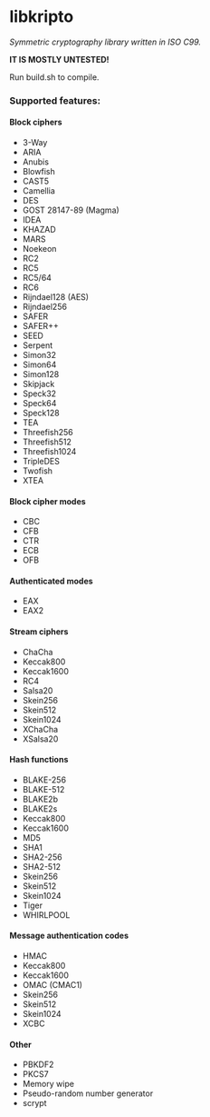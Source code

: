 # libkripto
*Symmetric cryptography library written in ISO C99.*

**IT IS MOSTLY UNTESTED!**

Run build.sh to compile.

### Supported features:
#### Block ciphers
* 3-Way
* ARIA
* Anubis
* Blowfish
* CAST5
* Camellia
* DES
* GOST 28147-89 (Magma)
* IDEA
* KHAZAD
* MARS
* Noekeon
* RC2
* RC5
* RC5/64
* RC6
* Rijndael128 (AES)
* Rijndael256
* SAFER
* SAFER++
* SEED
* Serpent
* Simon32
* Simon64
* Simon128
* Skipjack
* Speck32
* Speck64
* Speck128
* TEA
* Threefish256
* Threefish512
* Threefish1024
* TripleDES
* Twofish
* XTEA

#### Block cipher modes
* CBC
* CFB
* CTR
* ECB
* OFB

#### Authenticated modes
* EAX
* EAX2

#### Stream ciphers
* ChaCha
* Keccak800
* Keccak1600
* RC4
* Salsa20
* Skein256
* Skein512
* Skein1024
* XChaCha
* XSalsa20

#### Hash functions
* BLAKE-256
* BLAKE-512
* BLAKE2b
* BLAKE2s
* Keccak800
* Keccak1600
* MD5
* SHA1
* SHA2-256
* SHA2-512
* Skein256
* Skein512
* Skein1024
* Tiger
* WHIRLPOOL

#### Message authentication codes
* HMAC
* Keccak800
* Keccak1600
* OMAC (CMAC1)
* Skein256
* Skein512
* Skein1024
* XCBC

#### Other
* PBKDF2
* PKCS7
* Memory wipe
* Pseudo-random number generator
* scrypt

